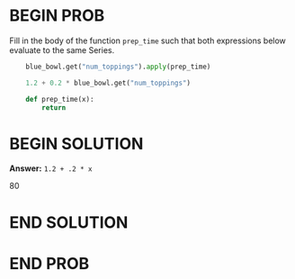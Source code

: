 # BEGIN PROB

Fill in the body of the function `prep_time` such that both expressions
below evaluate to the same Series.

```py
    blue_bowl.get("num_toppings").apply(prep_time)

    1.2 + 0.2 * blue_bowl.get("num_toppings")

    def prep_time(x): 
        return 
```

# BEGIN SOLUTION

**Answer:** `1.2 + .2 * x`

<average>80</average>

# END SOLUTION

# END PROB